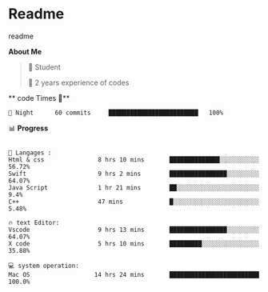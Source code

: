 # Readme
readme


<!--START_SECTION:waka-->


**About Me** 
> 💼 Student
 > 
> 📜 2 years experience of codes
 > 
** code Times 🦉** 

```text
🌙 Night      60 commits     █████████████████████████   100% 

```

📊 **Progress** 

```text

💬 Langages : 
Html & css               8 hrs 10 mins       ██████████████░░░░░░░░░░░   56.72% 
Swift                    9 hrs 2 mins        ████████████████░░░░░░░░░   64.07% 
Java Script              1 hr 21 mins        ██░░░░░░░░░░░░░░░░░░░░░░░   9.4% 
C++                      47 mins             █░░░░░░░░░░░░░░░░░░░░░░░░   5.48% 

🔥 text Editor: 
Vscode                   9 hrs 13 mins       ████████████████░░░░░░░░░   64.07% 
X code                   5 hrs 10 mins       █████████░░░░░░░░░░░░░░░░   35.88% 

💻 system operation: 
Mac OS                  14 hrs 24 mins       █████████████████████████   100.0%

```

<!--END_SECTION:waka-->
